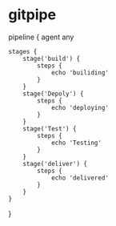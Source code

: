 # gitpipe
pipeline {
    agent any

    stages {
        stage('build') {
            steps {
                echo 'builiding'
            }
        }
        stage('Depoly') {
            steps {
                echo 'deploying'
            }
        }
        stage('Test') {
            steps {
                echo 'Testing'
            }
        }
        stage('deliver') {
            steps {
                echo 'delivered'
            }
        }
    }
}
